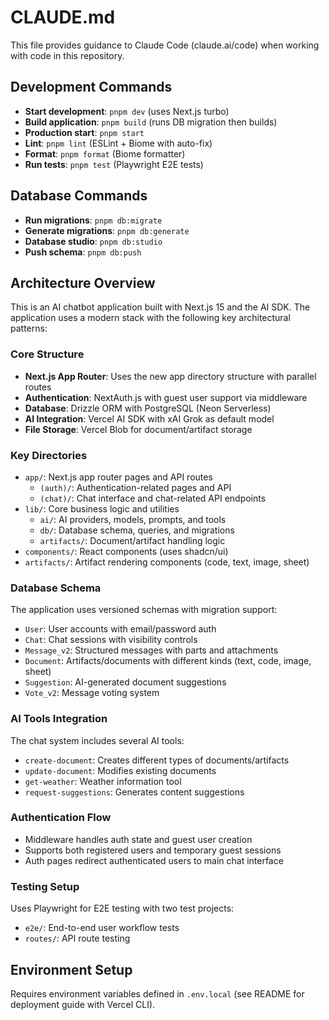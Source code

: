 # CLAUDE.md

This file provides guidance to Claude Code (claude.ai/code) when working with code in this repository.

## Development Commands

- **Start development**: `pnpm dev` (uses Next.js turbo)
- **Build application**: `pnpm build` (runs DB migration then builds)
- **Production start**: `pnpm start`
- **Lint**: `pnpm lint` (ESLint + Biome with auto-fix)
- **Format**: `pnpm format` (Biome formatter)
- **Run tests**: `pnpm test` (Playwright E2E tests)

## Database Commands

- **Run migrations**: `pnpm db:migrate`
- **Generate migrations**: `pnpm db:generate`
- **Database studio**: `pnpm db:studio`
- **Push schema**: `pnpm db:push`

## Architecture Overview

This is an AI chatbot application built with Next.js 15 and the AI SDK. The application uses a modern stack with the following key architectural patterns:

### Core Structure
- **Next.js App Router**: Uses the new app directory structure with parallel routes
- **Authentication**: NextAuth.js with guest user support via middleware
- **Database**: Drizzle ORM with PostgreSQL (Neon Serverless)
- **AI Integration**: Vercel AI SDK with xAI Grok as default model
- **File Storage**: Vercel Blob for document/artifact storage

### Key Directories
- `app/`: Next.js app router pages and API routes
  - `(auth)/`: Authentication-related pages and API
  - `(chat)/`: Chat interface and chat-related API endpoints
- `lib/`: Core business logic and utilities
  - `ai/`: AI providers, models, prompts, and tools
  - `db/`: Database schema, queries, and migrations
  - `artifacts/`: Document/artifact handling logic
- `components/`: React components (uses shadcn/ui)
- `artifacts/`: Artifact rendering components (code, text, image, sheet)

### Database Schema
The application uses versioned schemas with migration support:
- `User`: User accounts with email/password auth
- `Chat`: Chat sessions with visibility controls
- `Message_v2`: Structured messages with parts and attachments
- `Document`: Artifacts/documents with different kinds (text, code, image, sheet)
- `Suggestion`: AI-generated document suggestions
- `Vote_v2`: Message voting system

### AI Tools Integration
The chat system includes several AI tools:
- `create-document`: Creates different types of documents/artifacts
- `update-document`: Modifies existing documents
- `get-weather`: Weather information tool
- `request-suggestions`: Generates content suggestions

### Authentication Flow
- Middleware handles auth state and guest user creation
- Supports both registered users and temporary guest sessions
- Auth pages redirect authenticated users to main chat interface

### Testing Setup
Uses Playwright for E2E testing with two test projects:
- `e2e/`: End-to-end user workflow tests
- `routes/`: API route testing

## Environment Setup
Requires environment variables defined in `.env.local` (see README for deployment guide with Vercel CLI).
